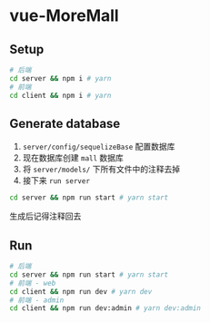 # vue-MoreMall

## Setup

```bash
# 后端
cd server && npm i # yarn
# 前端
cd client && npm i # yarn
```

## Generate database

1. `server/config/sequelizeBase` 配置数据库
2. 现在数据库创建 `mall` 数据库
3. 将 `server/models/` 下所有文件中的注释去掉
4. 接下来 `run server`

```bash
cd server && npm run start # yarn start
```

生成后记得注释回去

## Run

```bash
# 后端
cd server && npm run start # yarn start
# 前端 - web
cd client && npm run dev # yarn dev
# 前端 - admin
cd client && npm run dev:admin # yarn dev:admin
```

